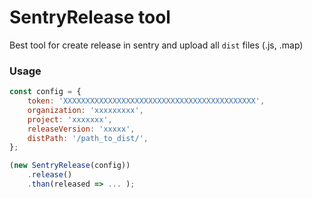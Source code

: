 # SentryRelease tool

Best tool for create release in sentry and upload all `dist` files (.js, .map)

### Usage

```javascript
const config = {
    token: 'XXXXXXXXXXXXXXXXXXXXXXXXXXXXXXXXXXXXXXXXXXX',
    organization: 'xxxxxxxxx',
    project: 'xxxxxxx',
    releaseVersion: 'xxxxx',
    distPath: '/path_to_dist/',
};

(new SentryRelease(config))
    .release()
    .than(released => ... );
```

